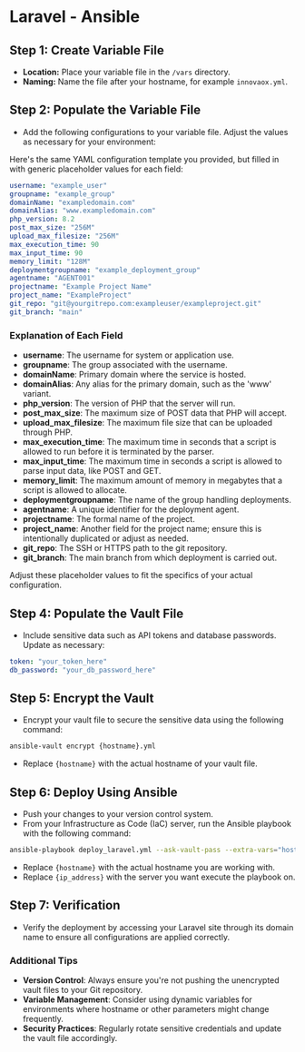 # Laravel - Ansible

## Step 1: Create Variable File

- **Location:** Place your variable file in the `/vars` directory.
- **Naming:** Name the file after your hostname, for example `innovaox.yml`.

## Step 2: Populate the Variable File

- Add the following configurations to your variable file. Adjust the values as necessary for your environment:

Here's the same YAML configuration template you provided, but filled in with generic placeholder values for each field:

```yaml
username: "example_user"
groupname: "example_group"
domainName: "exampledomain.com"
domainAlias: "www.exampledomain.com"
php_version: 8.2
post_max_size: "256M"
upload_max_filesize: "256M"
max_execution_time: 90
max_input_time: 90
memory_limit: "128M"
deploymentgroupname: "example_deployment_group"
agentname: "AGENT001"
projectname: "Example Project Name"
project_name: "ExampleProject"
git_repo: "git@yourgitrepo.com:exampleuser/exampleproject.git"
git_branch: "main"
```

### Explanation of Each Field

- **username**: The username for system or application use.
- **groupname**: The group associated with the username.
- **domainName**: Primary domain where the service is hosted.
- **domainAlias**: Any alias for the primary domain, such as the 'www' variant.
- **php_version**: The version of PHP that the server will run.
- **post_max_size**: The maximum size of POST data that PHP will accept.
- **upload_max_filesize**: The maximum file size that can be uploaded through PHP.
- **max_execution_time**: The maximum time in seconds that a script is allowed to run before it is terminated by the parser.
- **max_input_time**: The maximum time in seconds a script is allowed to parse input data, like POST and GET.
- **memory_limit**: The maximum amount of memory in megabytes that a script is allowed to allocate.
- **deploymentgroupname**: The name of the group handling deployments.
- **agentname**: A unique identifier for the deployment agent.
- **projectname**: The formal name of the project.
- **project_name**: Another field for the project name; ensure this is intentionally duplicated or adjust as needed.
- **git_repo**: The SSH or HTTPS path to the git repository.
- **git_branch**: The main branch from which deployment is carried out.

Adjust these placeholder values to fit the specifics of your actual configuration.

## Step 4: Populate the Vault File

- Include sensitive data such as API tokens and database passwords. Update as necessary:

```yaml
token: "your_token_here"
db_password: "your_db_password_here"
```

## Step 5: Encrypt the Vault

- Encrypt your vault file to secure the sensitive data using the following command:

```bash
ansible-vault encrypt {hostname}.yml
```

- Replace `{hostname}` with the actual hostname of your vault file.

## Step 6: Deploy Using Ansible

- Push your changes to your version control system.
- From your Infrastructure as Code (IaC) server, run the Ansible playbook with the following command:

```bash
ansible-playbook deploy_laravel.yml --ask-vault-pass --extra-vars="hostname={hostname} -i inventory --limit {ip_address}"
```

- Replace `{hostname}` with the actual hostname you are working with.
- Replace `{ip_address}` with the server you want execute the playbook on.

## Step 7: Verification

- Verify the deployment by accessing your Laravel site through its domain name to ensure all configurations are applied correctly.

### Additional Tips

- **Version Control**: Always ensure you're not pushing the unencrypted vault files to your Git repository.
- **Variable Management**: Consider using dynamic variables for environments where hostname or other parameters might change frequently.
- **Security Practices**: Regularly rotate sensitive credentials and update the vault file accordingly.

